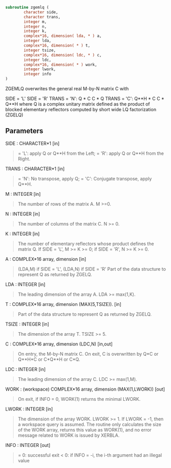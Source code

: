 ```fortran
subroutine zgemlq (
        character side,
        character trans,
        integer m,
        integer n,
        integer k,
        complex*16, dimension( lda, * ) a,
        integer lda,
        complex*16, dimension( * ) t,
        integer tsize,
        complex*16, dimension( ldc, * ) c,
        integer ldc,
        complex*16, dimension( * ) work,
        integer lwork,
        integer info
)
```

ZGEMLQ overwrites the general real M-by-N matrix C with

SIDE = 'L'     SIDE = 'R'
TRANS = 'N':      Q \* C          C \* Q
TRANS = 'C':      Q\*\*H \* C       C \* Q\*\*H
where Q is a complex unitary matrix defined as the product
of blocked elementary reflectors computed by short wide
LQ factorization (ZGELQ)

## Parameters
SIDE : CHARACTER\*1 [in]
> = 'L': apply Q or Q\*\*H from the Left;
> = 'R': apply Q or Q\*\*H from the Right.

TRANS : CHARACTER\*1 [in]
> = 'N':  No transpose, apply Q;
> = 'C':  Conjugate transpose, apply Q\*\*H.

M : INTEGER [in]
> The number of rows of the matrix A.  M >=0.

N : INTEGER [in]
> The number of columns of the matrix C. N >= 0.

K : INTEGER [in]
> The number of elementary reflectors whose product defines
> the matrix Q.
> If SIDE = 'L', M >= K >= 0;
> if SIDE = 'R', N >= K >= 0.

A : COMPLEX\*16 array, dimension [in]
> (LDA,M) if SIDE = 'L',
> (LDA,N) if SIDE = 'R'
> Part of the data structure to represent Q as returned by ZGELQ.

LDA : INTEGER [in]
> The leading dimension of the array A. LDA >= max(1,K).

T : COMPLEX\*16 array, dimension (MAX(5,TSIZE)). [in]
> Part of the data structure to represent Q as returned by ZGELQ.

TSIZE : INTEGER [in]
> The dimension of the array T. TSIZE >= 5.

C : COMPLEX\*16 array, dimension (LDC,N) [in,out]
> On entry, the M-by-N matrix C.
> On exit, C is overwritten by Q\*C or Q\*\*H\*C or C\*Q\*\*H or C\*Q.

LDC : INTEGER [in]
> The leading dimension of the array C. LDC >= max(1,M).

WORK : (workspace) COMPLEX\*16 array, dimension (MAX(1,LWORK)) [out]
> On exit, if INFO = 0, WORK(1) returns the minimal LWORK.

LWORK : INTEGER [in]
> The dimension of the array WORK. LWORK >= 1.
> If LWORK = -1, then a workspace query is assumed. The routine
> only calculates the size of the WORK array, returns this
> value as WORK(1), and no error message related to WORK
> is issued by XERBLA.

INFO : INTEGER [out]
> = 0:  successful exit
> < 0:  if INFO = -i, the i-th argument had an illegal value
